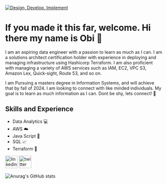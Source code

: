[![Design, Develop, Implement ](https://media.licdn.com/dms/image/D5616AQGCDB0Hc0IULQ/profile-displaybackgroundimage-shrink_350_1400/0/1703182890437?e=1708560000&v=beta&t=cmA0DlR3N5RHeJT3MIMa4PrBYitsZlxG5sQ2pfAbcGw)
](https://media.licdn.com/dms/image/D5616AQEpwsqgenEBYQ/profile-displaybackgroundimage-shrink_350_1400/0/1703628436587?e=1709164800&v=beta&t=F_vVdljf4gi5cHSa3ZFXLKAluMR27JOjE7K-L_8Gpjc)
# If you made it this far, welcome. Hi there my name is Obi 👋
I am an aspiring data engineer with a passion to learn as much as I can.
I am a solutions architect certification holder with experience in deploying and managing infrastructure using Hashicorp Terraform. I am also proficient with managing a variety of AWS services such as IAM, EC2, VPC S3, Amazon Lex, Quick-sight, Route 53, and so on.

I am Pursuing a masters degree in Information Systems, and will achieve that by fall of 2024. I am looking to connect with like minded individuals. My goal is to learn as much information as I can. Dont be shy, lets connect! :space_invader:


## Skills and Experience
-  Data Analytics :computer:
-  AWS :cloud:
-  Java Script :small_red_triangle_down:
-  SQL :chart_with_upwards_trend:
-  Terraform :space_invader:
  
[<img src='https://cdn.jsdelivr.net/npm/simple-icons@3.0.1/icons/linkedin.svg' alt='linkedin' height='40'>](https://www.linkedin.com/in/https://www.linkedin.com/in/obi-njoku-168181148//)  [<img src='https://cdn.jsdelivr.net/npm/simple-icons@3.0.1/icons/twitter.svg' alt='twitter' height='40'>](https://twitter.com/https://twitter.com/i/flow/login?redirect_after_login=%2Fobi626)  



![Anurag's GitHub stats](https://github-readme-stats.vercel.app/api?username=Obi256&theme=dark&show_icons=true)
